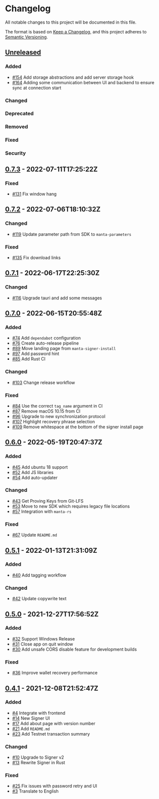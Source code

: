 # Changelog
All notable changes to this project will be documented in this file.

The format is based on [Keep a Changelog](https://keepachangelog.com/en/1.0.0/), and this project adheres to [Semantic Versioning](https://semver.org/spec/v2.0.0.html).

## [Unreleased]
### Added
- [\#154](https://github.com/Manta-Network/manta-signer/pull/154) Add storage abstractions and add server storage hook
- [\#164](https://github.com/Manta-Network/manta-signer/pull/164) Adding some communication between UI and backend to ensure sync at connection start

### Changed

### Deprecated

### Removed

### Fixed

### Security

## [0.7.3] - 2022-07-11T17:25:22Z
### Fixed
- [\#131](https://github.com/Manta-Network/manta-signer/pull/131) Fix window hang

## [0.7.2] - 2022-07-06T18:10:32Z
### Changed
- [\#119](https://github.com/Manta-Network/manta-signer/pull/119) Update parameter path from SDK to `manta-parameters`

### Fixed
- [\#135](https://github.com/Manta-Network/manta-signer/pull/135) Fix download links

## [0.7.1] - 2022-06-17T22:25:30Z
### Changed
- [\#116](https://github.com/Manta-Network/manta-signer/pull/116) Upgrade tauri and add some messages

## [0.7.0] - 2022-06-15T20:55:48Z
### Added
- [\#74](https://github.com/Manta-Network/manta-signer/pull/74) Add `dependabot` configuration
- [\#76](https://github.com/Manta-Network/manta-signer/pull/76) Create auto-release pipeline
- [\#89](https://github.com/Manta-Network/manta-signer/pull/89) Move landing page from `manta-signer-install`
- [\#97](https://github.com/Manta-Network/manta-signer/pull/97) Add password hint
- [\#85](https://github.com/Manta-Network/manta-signer/pull/85) Add Rust CI

### Changed
- [\#103](https://github.com/Manta-Network/manta-signer/pull/103) Change release workflow

### Fixed
- [\#84](https://github.com/Manta-Network/manta-signer/pull/84) Use the correct `tag_name` argument in CI
- [\#87](https://github.com/Manta-Network/manta-signer/pull/87) Remove macOS 10.15 from CI
- [\#96](https://github.com/Manta-Network/manta-signer/pull/96) Upgrade to new synchronization protocol
- [\#107](https://github.com/Manta-Network/manta-signer/pull/107) Highlight recovery phrase selection
- [\#109](https://github.com/Manta-Network/manta-signer/pull/109) Remove whitespace at the bottom of the signer install page

## [0.6.0] - 2022-05-19T20:47:37Z
### Added
- [\#45](https://github.com/Manta-Network/manta-signer/pull/45) Add ubuntu 18 support
- [\#52](https://github.com/Manta-Network/manta-signer/pull/52) Add JS libraries
- [\#54](https://github.com/Manta-Network/manta-signer/pull/54) Add auto-updater

### Changed
- [\#43](https://github.com/Manta-Network/manta-signer/pull/43) Get Proving Keys from Git-LFS
- [\#53](https://github.com/Manta-Network/manta-signer/pull/53) Move to new SDK which requires legacy file locations
- [\#57](https://github.com/Manta-Network/manta-signer/pull/57) Integration with `manta-rs`

### Fixed
- [\#67](https://github.com/Manta-Network/manta-signer/pull/67) Update `README.md`

## [0.5.1] - 2022-01-13T21:31:09Z
### Added
- [\#40](https://github.com/Manta-Network/manta-signer/pull/40) Add tagging workflow

### Changed
- [\#42](https://github.com/Manta-Network/manta-signer/pull/42) Update copywrite text

## [0.5.0] - 2021-12-27T17:56:52Z
### Added
- [\#32](https://github.com/Manta-Network/manta-signer/pull/32) Support Windows Release
- [\#31](https://github.com/Manta-Network/manta-signer/pull/31) Close app on quit window
- [\#30](https://github.com/Manta-Network/manta-signer/pull/30) Add unsafe CORS disable feature for development builds

### Fixed
- [\#36](https://github.com/Manta-Network/manta-signer/pull/36) Improve wallet recovery performance

## [0.4.1] - 2021-12-08T21:52:47Z
### Added
- [\#4](https://github.com/Manta-Network/manta-signer/pull/4) Integrate with frontend
- [\#14](https://github.com/Manta-Network/manta-signer/pull/14) New Signer UI
- [\#17](https://github.com/Manta-Network/manta-signer/pull/17) Add about page with version number
- [\#21](https://github.com/Manta-Network/manta-signer/pull/21) Add `README.md`
- [\#23](https://github.com/Manta-Network/manta-signer/pull/23) Add Testnet transaction summary

### Changed
- [\#10](https://github.com/Manta-Network/manta-signer/pull/10) Upgrade to Signer v2
- [\#13](https://github.com/Manta-Network/manta-signer/pull/13) Rewrite Signer in Rust

### Fixed
- [\#25](https://github.com/Manta-Network/manta-signer/pull/25) Fix issues with password retry and UI
- [\#3](https://github.com/Manta-Network/manta-signer/pull/3) Translate to English

[Unreleased]: https://github.com/Manta-Network/manta-signer/compare/v0.7.3...HEAD
[0.7.3]: https://github.com/Manta-Network/manta-signer/releases/tag/v0.7.3
[0.7.2]: https://github.com/Manta-Network/manta-signer/releases/tag/v0.7.2
[0.7.1]: https://github.com/Manta-Network/manta-signer/releases/tag/v0.7.1
[0.7.0]: https://github.com/Manta-Network/manta-signer/releases/tag/v0.7.0
[0.6.0]: https://github.com/Manta-Network/manta-signer/releases/tag/v0.6.0
[0.5.1]: https://github.com/Manta-Network/manta-signer/releases/tag/v0.5.1
[0.5.0]: https://github.com/Manta-Network/manta-signer/releases/tag/v0.5.0
[0.4.1]: https://github.com/Manta-Network/manta-signer/releases/tag/v0.4.1
